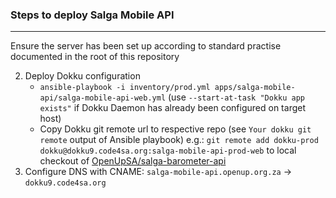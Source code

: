 ### Steps to deploy Salga Mobile API
____________________________________

Ensure the server has been set up according to standard practise documented in the root of this repository

2. Deploy Dokku configuration
   - `ansible-playbook -i inventory/prod.yml apps/salga-mobile-api/salga-mobile-api-web.yml` (use `--start-at-task "Dokku app exists"` if Dokku Daemon has already been configured on target host)
   - Copy Dokku git remote url to respective repo (see `Your dokku git remote` output of Ansible playbook)
   e.g.: `git remote add dokku-prod dokku@dokku9.code4sa.org:salga-mobile-api-prod-web` to local checkout of [OpenUpSA/salga-barometer-api](https://github.com/OpenUpSA/salga-barometer-api)
4. Configure DNS with CNAME: `salga-mobile-api.openup.org.za` -> `dokku9.code4sa.org`
